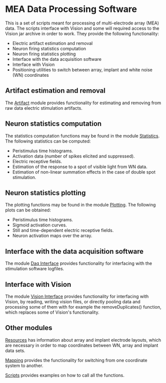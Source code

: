 MEA Data Processing Software
==============================
This is a set of scripts meant for processing of multi-electrode array (MEA)
data. The scripts interface with Vision and some will required access to the
Vision jar archive in order to work. They provide the following functionality:
   * Electric artifact estimation and removal
   * Neuron firing statistics computation
   * Neuron firing statistics plotting
   * Interface with the data acquisition software
   * Interface with Vision
   * Positioning utilities to switch between array, implant and white noise (WN)
   coordinates

Artifact estimation and removal
------------------------------
The [Artifact](./artifact) module provides functionality for estimating and 
removing from raw data electric stimulation artifacts.

Neuron statistics computation
------------------------------
The statistics computation functions may be found in the module [Statistics](./statistics).
The following statistics can be computed:
   * Peristimulus time histograms.
   * Activation data (number of spikes elicited and suppressed).
   * Electric receptive fields.
   * Estimation of the response to a spot of visible light from WN data.
   * Estimation of non-linear summation effects in the case of double spot
   stimulation.

Neuron statistics plotting
------------------------------
The plotting functions may be found in the module [Plotting](./plotting).
The following plots can be obtained:
   * Peristimulus time histograms.
   * Sigmoid activation curves.
   * Still and time-dependent electric receptive fields.
   * Neuron activation maps over the array.

Interface with the data acquisition software
------------------------------
The module [Daq Interface](./daq_interface) provides functionality for 
interfacing with the stimulation software logfiles.

Interface with Vision
------------------------------
The module [Vision Interface](./vision_interface) provides functionality for 
interfacing with Vision, by reading, writing vision files, or directly pooling
data and processing some of them with for example the removeDuplicates() 
function, which replaces some of Vision's functionality.

Other modules
------------------------------
[Resources](./resources) has  information about array and implant electrode 
layouts, which are necessary in order to map coordinates between WN, array and
implant data sets.

[Mapping](./mapping) provides the functionality for switching from one 
coordinate system to another.

[Scripts](./scripts) provides examples on how to call all the functions.